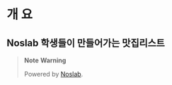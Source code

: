 # 개 요
## Noslab 학생들이 만들어가는 맛집리스트 

> **Note** 
> **Warning**
> 
> Powered by [Noslab](https://noslab.github.io/).

